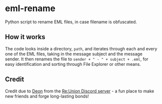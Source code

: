 # eml-rename
Python script to rename EML files, in case filename is obfuscated.

## How it works
The code looks inside a directory, `path`, and iterates through each and every one of the EML files, taking in the message subject and the message sender. It then renames the file to `sender + " - " + subject + .eml`, for easy identification and sorting through File Explorer or other means.

## Credit
Credit due to [Deon](https://github.com/deeyonn) from the [Re:Union Discord server](https://discord.gg/reunion) - a fun place to make new friends and forge long-lasting bonds!